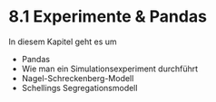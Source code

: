 # 8.1 Experimente & Pandas

In diesem Kapitel geht es um

- Pandas
- Wie man ein Simulationsexperiment durchführt
- Nagel-Schreckenberg-Modell
- Schellings Segregationsmodell
